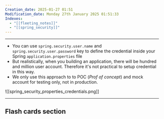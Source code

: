 ```yaml
---
Creation_date: 2025-01-27 01:51
Modification_date: Monday 27th January 2025 01:51:33
Indexes:
  - "[[fleeting_notes]]"
  - "[[spring_security]]"
---
```


----

- You can use `spring.security.user.name` and `spring.security.user.password` key to define the credential inside your Spring `application.properties` file
- But realistically, when you building an application, there will be hundred and million user account. Therefore it's not practical to setup credential in this way.
- We only use this approach to to POC (*Prof of concept*) and mock account for testing only, not in production.

![[spring_security_properties_credentials.png]]
















---
## Flash cards section
